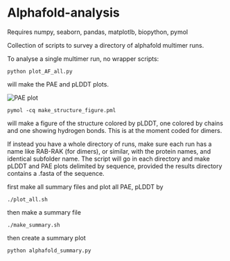 # Alphafold-analysis

Requires numpy, seaborn, pandas,  matplotlb, biopython, pymol

Collection of scripts to survey a directory of alphafold multimer runs.

To analyse a single multimer run, no wrapper scripts:

```
python plot_AF_all.py
```

will make the PAE and pLDDT plots.

![PAE plot](https://i.imgur.com/f41BenC.png)

```
pymol -cq make_structure_figure.pml
```
will make a figure of the structure colored by pLDDT, one colored by chains and one showing hydrogen bonds.
This is at the moment coded for dimers.

If instead you have a whole directory of runs, make sure each run has a name like RAB-RAK (for dimers), or similar, with the protein names, and identical subfolder name.
The script  will go in each directory and make pLDDT and PAE plots delimited by sequence, provided the results directory contains a .fasta of the sequence.

first make all summary files and plot all PAE, pLDDT by

```
./plot_all.sh
```
then make a summary file

```
./make_summary.sh
```
then create a summary plot

```
python alphafold_summary.py
```

